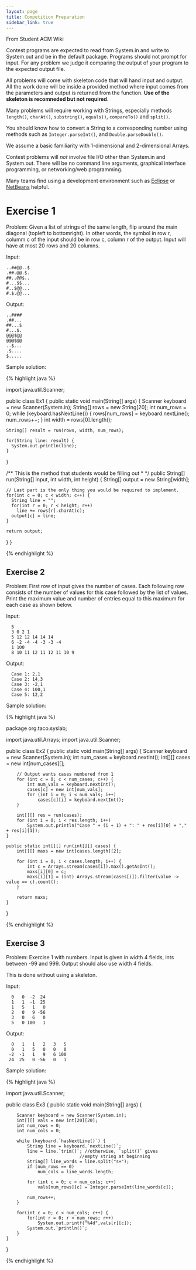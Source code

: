 ```yaml
---
layout: page
title: Competition Preparation
sidebar_link: true
---
```


From Student ACM Wiki

Contest programs are expected to read from System.in and write to System.out and be in the default package. Programs should not prompt for input. For any problem we judge it comparing the output of your program to the expected output file.

All problems will come with skeleton code that will hand input and output. All the work done will be inside a provided method where input comes from the parameters and output is returned from the function. **Use of the skeleton is recomneded but not required**.

Many problems will require working with Strings, especially methods `length()`, `charAt()`, `substring()`, `equals()`, `compareTo()` and `split()`.

You should know how to convert a String to a corresponding number using methods such as `Integer.parseInt()`, and `Double.parseDouble()`.

We assume a basic familiarity with 1-dimensional and 2-dimensional Arrays.

Contest problems will *not* involve file I/O other than System.in and System.out. There will be no command line arguments, graphical interface programming, or networking/web programming.

Many teams find using a development environment such as [Eclipse](http://www.eclipse.org/) or [NetBeans](https://netbeans.org/) helpful.

# Exercise 1

Problem: Given a list of strings of the same length, flip around the main diagonal (topleft to bottomright). In other words, the symbol in row r, columm c of the input should be in row c, column r of the output. Input will have at most 20 rows and 20 columns.

Input:

```Plain
..##@@..$
.##.@@.$.
##..@@$..
#...$$...
#..$@@...
#.$.@@...
```

Output:

```Plain
..####
.##...
##...$
#...$.
@@@$@@
@@@$@@
..$...
.$....
$.....
```

Sample solution:

{% highlight java %}

import java.util.Scanner;

public class Ex1
{
  public static void main(String[] args)
  {
    Scanner keyboard = new Scanner(System.in);
    String[] rows = new String[20];
    int num_rows = 0;
    while (keyboard.hasNextLine()) {
        rows[num_rows] = keyboard.nextLine();
        num_rows++;
    }
    int width = rows[0].length();

    String[] result = run(rows, width, num_rows);

    for(String line: result) {
      System.out.println(line);
    }
  }

  /** This is the method that students would be filling out
   *
   */
  public String[] run(String[] input, int width, int height) {
    String[] output = new String[width];

    // Last part is the only thing you would be required to implement.
    for(int c = 0; c < width; c++) {
      String line = "";
      for(int r = 0; r < height; r++)
        line += rows[r].charAt(c);
      output[c] = line;
    }

    return output;
  }
}

{% endhighlight %}

## Exercise 2

Problem: First row of input gives the number of cases. Each following row consists of the number of values for this case followed by the list of values. Print the maximum value and number of entries equal to this maximum for each case as shown below.

Input:

```Plain
  5
  3 0 2 1
  5 12 12 14 14 14
  6 -2 -4 -4 -3 -3 -4
  1 100
  8 10 11 12 11 12 11 10 9
```

Output:

```Plain
  Case 1: 2,1
  Case 2: 14,3
  Case 3: -2,1
  Case 4: 100,1
  Case 5: 12,2
```

Sample solution:

{% highlight java %}

package org.taco.syslab;

import java.util.Arrays;
import java.util.Scanner;

public class Ex2 {
    public static void main(String[] args) {
        Scanner keyboard = new Scanner(System.in);
        int num_cases = keyboard.nextInt();
        int[][] cases = new int[num_cases][];

        // Output wants cases numbered from 1
        for (int c = 0; c < num_cases; c++) {
            int num_vals = keyboard.nextInt();
            cases[c] = new int[num_vals];
            for (int i = 0; i < num_vals; i++)
                cases[c][i] = keyboard.nextInt();
        }

        int[][] res = run(cases);
        for (int i = 0; i < res.length; i++)
            System.out.println("Case " + (i + 1) + ": " + res[i][0] + "," + res[i][1]);
    }

    public static int[][] run(int[][] cases) {
        int[][] maxs = new int[cases.length][2];

        for (int i = 0; i < cases.length; i++) {
            int c = Arrays.stream(cases[i]).max().getAsInt();
            maxs[i][0] = c;
            maxs[i][1] = (int) Arrays.stream(cases[i]).filter(value -> value == c).count();
        }

        return maxs;
    }
}

{% endhighlight %}

## Exercise 3

Problem: Exercise 1 with numbers. Input is given in width 4 fields, ints between -99 and 999. Output should also use width 4 fields.

This is done without using a skeleton.

Input:

```Plain
  0   0  -2  24
  1   1  -1  25
  1   5   1   0
  2   0   9 -56
  3   0   6   0
  5   0 100   1
```

Output:

```Plain
  0   1   1   2   3   5
  0   1   5   0   0   0
 -2  -1   1   9   6 100
 24  25   0 -56   0   1
 ```

Sample solution:

{% highlight java %}

import java.util.Scanner;

public class Ex3 {
    public static void main(String[] args) {

        Scanner keyboard = new Scanner(System.in);
        int[][] vals = new int[20][20];
        int num_rows = 0;
        int num_cols = 0;

        while (keyboard.`hasNextLine()`) {
            String line = keyboard.`nextLine()`;
            line = line.`trim()`; //otherwise, `split()` gives
                                //empty string at beginning
            String[] line_words = line.split("s+");
            if (num_rows == 0)
                num_cols = line_words.length;

            for (int c = 0; c < num_cols; c++)
                vals[num_rows][c] = Integer.parseInt(line_words[c]);

            num_rows++;
        }

        for(int c = 0; c < num_cols; c++) {
            for(int r = 0; r < num_rows; r++)
                System.out.printf("%4d",vals[r][c]);
            System.out.`println()`;
        }
    }
}

{% endhighlight %}
